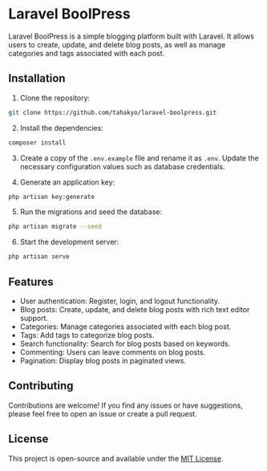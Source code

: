 # Laravel BoolPress

Laravel BoolPress is a simple blogging platform built with Laravel. It allows users to create, update, and delete blog posts, as well as manage categories and tags associated with each post.

## Installation

1. Clone the repository:

```bash
git clone https://github.com/tahakyo/laravel-boolpress.git
```

2. Install the dependencies:

```bash
composer install
```

3. Create a copy of the `.env.example` file and rename it as `.env`. Update the necessary configuration values such as database credentials.

4. Generate an application key:

```bash
php artisan key:generate
```

5. Run the migrations and seed the database:

```bash
php artisan migrate --seed
```

6. Start the development server:

```bash
php artisan serve
```

## Features

- User authentication: Register, login, and logout functionality.
- Blog posts: Create, update, and delete blog posts with rich text editor support.
- Categories: Manage categories associated with each blog post.
- Tags: Add tags to categorize blog posts.
- Search functionality: Search for blog posts based on keywords.
- Commenting: Users can leave comments on blog posts.
- Pagination: Display blog posts in paginated views.

## Contributing

Contributions are welcome! If you find any issues or have suggestions, please feel free to open an issue or create a pull request.

## License

This project is open-source and available under the [MIT License](LICENSE).
